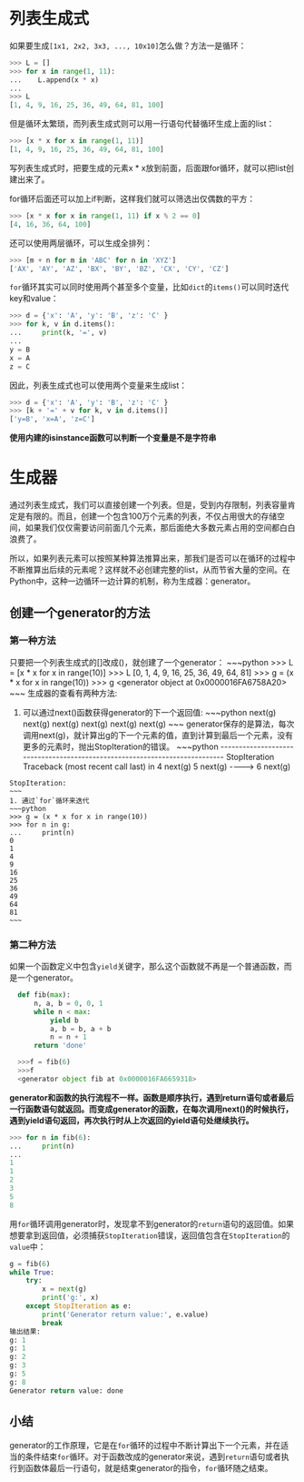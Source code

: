 # 列表生成式
如果要生成`[1x1, 2x2, 3x3, ..., 10x10]`怎么做？方法一是循环：
~~~python
>>> L = []
>>> for x in range(1, 11):
...    L.append(x * x)
...
>>> L
[1, 4, 9, 16, 25, 36, 49, 64, 81, 100]
~~~
但是循环太繁琐，而列表生成式则可以用一行语句代替循环生成上面的list：
~~~python
>>> [x * x for x in range(1, 11)]
[1, 4, 9, 16, 25, 36, 49, 64, 81, 100]
~~~
写列表生成式时，把要生成的元素x * x放到前面，后面跟for循环，就可以把list创建出来了。

for循环后面还可以加上if判断，这样我们就可以筛选出仅偶数的平方：
~~~python
>>> [x * x for x in range(1, 11) if x % 2 == 0]
[4, 16, 36, 64, 100]
~~~~
还可以使用两层循环，可以生成全排列：
~~~python
>>> [m + n for m in 'ABC' for n in 'XYZ']
['AX', 'AY', 'AZ', 'BX', 'BY', 'BZ', 'CX', 'CY', 'CZ']
~~~

`for`循环其实可以同时使用两个甚至多个变量，比如`dict`的`items()`可以同时迭代key和value：
~~~python
>>> d = {'x': 'A', 'y': 'B', 'z': 'C' }
>>> for k, v in d.items():
...     print(k, '=', v)
...
y = B
x = A
z = C
~~~
因此，列表生成式也可以使用两个变量来生成list：
~~~python
>>> d = {'x': 'A', 'y': 'B', 'z': 'C' }
>>> [k + '=' + v for k, v in d.items()]
['y=B', 'x=A', 'z=C']
~~~

**使用内建的isinstance函数可以判断一个变量是不是字符串**

# 生成器

通过列表生成式，我们可以直接创建一个列表。但是，受到内存限制，列表容量肯定是有限的。而且，创建一个包含100万个元素的列表，不仅占用很大的存储空间，如果我们仅仅需要访问前面几个元素，那后面绝大多数元素占用的空间都白白浪费了。

所以，如果列表元素可以按照某种算法推算出来，那我们是否可以在循环的过程中不断推算出后续的元素呢？这样就不必创建完整的list，从而节省大量的空间。在Python中，这种一边循环一边计算的机制，称为生成器：generator。

## **创建一个generator的方法**
### 第一种方法
  只要把一个列表生成式的[]改成()，就创建了一个generator：
    ~~~python
    >>> L = [x * x for x in range(10)]
    >>> L
    [0, 1, 4, 9, 16, 25, 36, 49, 64, 81]
    >>> g = (x * x for x in range(10))
    >>> g
    <generator object <genexpr> at 0x0000016FA6758A20>
    ~~~
    生成器的查看有两种方法:
  1. 可以通过next()函数获得generator的下一个返回值:
    ~~~python
    next(g)
    next(g)
    next(g)
    next(g)
    next(g)
    next(g)
    ~~~
    generator保存的是算法，每次调用next(g)，就计算出g的下一个元素的值，直到计算到最后一个元素，没有更多的元素时，抛出StopIteration的错误。
    ~~~python
    ---------------------------------------------------------------------------
    StopIteration                             Traceback (most recent call last)
    <ipython-input-8-f444c497af01> in <module>
        4 next(g)
        5 next(g)
    ----> 6 next(g)

    StopIteration: 
    ~~~
    1. 通过`for`循环来迭代
    ~~~python
    >>> g = (x * x for x in range(10))
    >>> for n in g:
    ...     print(n)
    0
    1
    4
    9
    16
    25
    36
    49
    64
    81
    ~~~
### 第二种方法
  如果一个函数定义中包含`yield`关键字，那么这个函数就不再是一个普通函数，而是一个generator。
  ~~~python
    def fib(max):
        n, a, b = 0, 0, 1
        while n < max:
            yield b
            a, b = b, a + b
            n = n + 1
        return 'done'
  ~~~

  ~~~python
    >>>f = fib(6)
    >>>f
    <generator object fib at 0x0000016FA6659318>
  ~~~

**generator和函数的执行流程不一样。函数是顺序执行，遇到return语句或者最后一行函数语句就返回。而变成generator的函数，在每次调用next()的时候执行，遇到yield语句返回，再次执行时从上次返回的yield语句处继续执行。**

~~~python
>>> for n in fib(6):
...     print(n)
...
1
1
2
3
5
8
~~~
用`for`循环调用generator时，发现拿不到generator的`return`语句的返回值。如果想要拿到返回值，必须捕获`StopIteration`错误，返回值包含在`StopIteration`的`value`中：
~~~python
g = fib(6)
while True:
    try:
        x = next(g)
        print('g:', x)
    except StopIteration as e:
        print('Generator return value:', e.value)
        break
输出结果:
g: 1
g: 1
g: 2
g: 3
g: 5
g: 8
Generator return value: done
~~~

## 小结
generator的工作原理，它是在`for`循环的过程中不断计算出下一个元素，并在适当的条件结束`for`循环。对于函数改成的generator来说，遇到`return`语句或者执行到函数体最后一行语句，就是结束generator的指令，`for`循环随之结束。